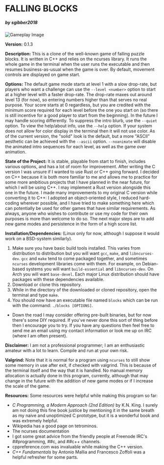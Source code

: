 # FALLING BLOCKS 
##### by sgibber2018

![Gameplay Image](images/example.png)


**Version:** 0.1.3

**Description:** This is a clone of the well-known game of falling puzzle blocks. It is written in C++ and relies on the ncurses library. It runs the whole game in the terminal when the user runs the executable and then resumes business-as-usual when the game is over. By default, movement controls are displayed on game start. 

**Options:** The default game mode starts at level 1 with a slow drop-rate, but players who want a challenge can use the `--level <number>` option to start at a higher level with a faster drop-rate. The drop-rate maxes out around level 13 (for now), so entering numbers higher than that serves no real purpose. Your score starts at 0 regardless, but you are credited with the minimum score required for each level before the one you start on (so there is still incentive for a good player to start from the beginning). In the future I may handle scoring differently. To suppress the intro blurb, use the `--quiet` option. To view the help/about info, use the `--help` option. If your system does not allow for color display in the terminal then it will not use color. As of the current version, the "solid" look is the default, but a more "ASCII" aesthetic can be achieved with the `--ascii` option. `--noanimate` will disable the animated intro sequences for each level, as well as the game over animation.

**State of the Project:** It is stable, playable from start to finish, includes various options, and has a lot of room for improvement. After writing the C version I was unsure if I wanted to use Rust or C++ going forward. I decided on C++ because it is both more familiar to me and allows me to practice for some more ambitious projects that I have planned in the near future, for which I will be using C++. I may implement a Rust version alongside this one in the future. I made many improvements to my original C version while converting it to C++: I adopted an object-oriented style, I reduced hard-coding wherever possible, and I have tried to make something here which can potentially be used for other games that have similar requirements. As always, anyone who wishes to contribute or use my code for their own purposes is more than welcome to do so. The next major steps are to add new game modes and persistence in the form of a high score list.

**Installation/Dependencies:** (Linux only for now, although I suppose it would work on a BSD-system similarly).
1. Make sure you have basic build tools installed. This varies from distribution to distribution but you will want `gcc`, `make`, and `libncurses-dev`. `gcc` and `make` tend to come packaged together, and sometimes `ncurses` development libraries come with them. For example, on Debian-based systems you will want `build-essential` and `libncurses-dev`. On Arch you will want `base-devel`. Each major Linux distribution should have packages with these dependencies available.
2. Download or clone this repository. 
3. While in the directory of the downloaded or cloned repository, open the terminal and type `make`. 
4. You should now have an executable file named `blocks` which can be run with the command: `./blocks [OPTIONS]`.
- Down the road I may consider offering pre-built binaries, but for now there's some DIY required. If you've never done this sort of thing before then I encourage you to try. If you have any questions then feel free to send me an email using my contact information or look me up on IRC (where I am often present). 

**Disclaimer:** I am not a professional programmer; I am an enthusiastic amateur with a lot to learn. Compile and run at your own risk. 

**Valgrind:** Note that it is normal for a program using `ncurses` to still show some memory in use after exit, if checked with valgrind. This is because of the terminal itself and the way that it is handled. No manual memory allocation is actually done in this program, currently, although that may change in the future with the addition of new game modes or if I increase the scale of the game.

**Resources:** Some resources were helpful while making this program so far:
- *C Programming, a Modern Approach (2nd Edition)* by K.N. King. I surely am not doing this fine book justice by mentioning it in the same breath as my naive and unoptimized C prototype, but it is a wonderful book and was extremely helpful.
- Wikipedia has a good page on tetrominos.
- The ncurses documentation
- I got some great advice from the friendly people at Freenode IRC's ##programming, ##c, and ##c++ channels.
- cppreference.com was invaluable while making the C++ version.
- *C++ Fundamentals* by Antonio Mallia and Francesco Zoffoli was a helpful refresher for some parts.

